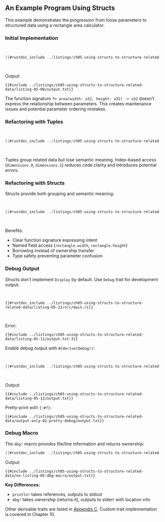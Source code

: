## An Example Program Using Structs

This example demonstrates the progression from loose parameters to structured data using a rectangle area calculator.

### Initial Implementation

<Listing number="5-8" file-name="src/main.rs" caption="Calculating the area of a rectangle specified by separate width and height variables">

```rust
{{#rustdoc_include ../listings/ch05-using-structs-to-structure-related-data/listing-05-08/src/main.rs:all}}
```

</Listing>

Output:
```console
{{#include ../listings/ch05-using-structs-to-structure-related-data/listing-05-08/output.txt}}
```

The function signature `fn area(width: u32, height: u32) -> u32` doesn't express the relationship between parameters. This creates maintenance issues and potential parameter ordering mistakes.

### Refactoring with Tuples

<Listing number="5-9" file-name="src/main.rs" caption="Specifying the width and height of the rectangle with a tuple">

```rust
{{#rustdoc_include ../listings/ch05-using-structs-to-structure-related-data/listing-05-09/src/main.rs}}
```

</Listing>

Tuples group related data but lose semantic meaning. Index-based access (`dimensions.0`, `dimensions.1`) reduces code clarity and introduces potential errors.

### Refactoring with Structs

Structs provide both grouping and semantic meaning:

<Listing number="5-10" file-name="src/main.rs" caption="Defining a `Rectangle` struct">

```rust
{{#rustdoc_include ../listings/ch05-using-structs-to-structure-related-data/listing-05-10/src/main.rs}}
```

</Listing>

Benefits:
- Clear function signature expressing intent
- Named field access (`rectangle.width`, `rectangle.height`)
- Borrowing instead of ownership transfer
- Type safety preventing parameter confusion

### Debug Output

Structs don't implement `Display` by default. Use `Debug` trait for development output:

<Listing number="5-11" file-name="src/main.rs" caption="Attempting to print a `Rectangle` instance">

```rust,ignore,does_not_compile
{{#rustdoc_include ../listings/ch05-using-structs-to-structure-related-data/listing-05-11/src/main.rs}}
```

</Listing>

Error:
```text
{{#include ../listings/ch05-using-structs-to-structure-related-data/listing-05-11/output.txt:3}}
```

Enable debug output with `#[derive(Debug)]`:

<Listing number="5-12" file-name="src/main.rs" caption="Adding the attribute to derive the `Debug` trait and printing the `Rectangle` instance using debug formatting">

```rust
{{#rustdoc_include ../listings/ch05-using-structs-to-structure-related-data/listing-05-12/src/main.rs}}
```

</Listing>

Output:
```console
{{#include ../listings/ch05-using-structs-to-structure-related-data/listing-05-12/output.txt}}
```

Pretty-print with `{:#?}`:
```console
{{#include ../listings/ch05-using-structs-to-structure-related-data/output-only-02-pretty-debug/output.txt}}
```

### Debug Macro

The `dbg!` macro provides file/line information and returns ownership:

```rust
{{#rustdoc_include ../listings/ch05-using-structs-to-structure-related-data/no-listing-05-dbg-macro/src/main.rs}}
```

Output:
```console
{{#include ../listings/ch05-using-structs-to-structure-related-data/no-listing-05-dbg-macro/output.txt}}
```

**Key Differences:**
- `println!` takes references, outputs to stdout
- `dbg!` takes ownership (returns it), outputs to stderr with location info

Other derivable traits are listed in [Appendix C][app-c]. Custom trait implementation is covered in Chapter 10.

[the-tuple-type]: ch03-02-data-types.html#the-tuple-type
[app-c]: appendix-03-derivable-traits.md
[println]: ../std/macro.println.html
[dbg]: ../std/macro.dbg.html
[err]: ch12-06-writing-to-stderr-instead-of-stdout.html
[attributes]: ../reference/attributes.html
